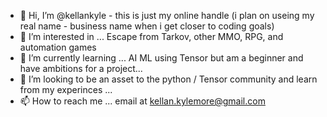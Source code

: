 - 👋 Hi, I’m @kellankyle - this is just my online handle (i plan on useing my real name - business name when i get closer to coding goals) 
- 👀 I’m interested in ... Escape from Tarkov, other MMO, RPG, and automation games
- 🌱 I’m currently learning ... AI ML using Tensor but am a beginner and have ambitions for a project...
- 💞️ I’m looking to be an asset to the python / Tensor community and learn from my experinces ...
- 📫 How to reach me ... email at kellan.kylemore@gmail.com

<!---
kellankyle/kellankyle is a ✨ special ✨ repository because its `README.md` (this file) appears on your GitHub profile.
You can click the Preview link to take a look at your changes.
--->
